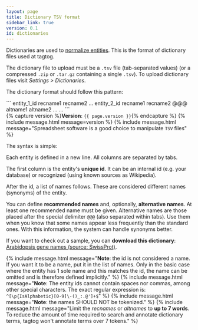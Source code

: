 ```yaml
---
layout: page
title: Dictionary TSV format
sidebar_link: true
version: 0.1
id: dictionaries
---
```


<div class="two-third-col">
  <p>Dictionaries are used to <a href="/webeditor.html#annotation-types">normalize entities</a>. This is the format of dictionary files used at tagtog.</p>
  <p>The dictionary file to upload must be a <code>.tsv</code> file (tab-separated values) (or a compressed <code>.zip</code> or <code>.tar.gz</code> containing a single <code>.tsv</code>). To upload dictionary files visit <i>Settings > Dictionaries</i>.</p>
  <p>The dictionary format should follow this pattern:</p>

  <div markdown="1">
  ```
  entity_1_id    recname1    recname2    ...
  entity_2_id    recname1    recname2    @@@    altname1    altname2    ...
  ...
  ```
</div>


</div>
<div class="one-third-col">
  {% capture version %}<strong>Version</strong>: <code>{{ page.version }}</code>{% endcapture %}
  {% include message.html message=version %}
  {% include message.html message="Spreadsheet software is a good choice to manipulate <code>TSV</code> files" %}
</div>


<div class="two-third-col">
  <p>The syntax is simple:</p>
  <p class="list-item"><span class="list-item-1"></span>Each entity is defined in a new line. All columns are separated by tabs.</p>
  <p class="list-item"><span class="list-item-2"></span>The first column is the entity's <strong>unique id</strong>. It can be an internal id (e.g. your database) or recognized (using known sources as Wikipedia).</p>
  <p class="list-item"><span class="list-item-3"></span>After the id, a list of names follows. These are considered different names (synonyms) of the entity.</p>
  <p class="list-item"><span class="list-item-4"></span>You can define <strong>recommended names</strong> and, optionally, <strong>alternative names</strong>. At least one recommended name must be given. Alternative names are those placed after the special delimiter <code>@@@</code> (also separated within tabs). Use them when you know that some names appear less frequently than the standard ones. With this information, the system can handle synonyms better.</p>

  <p>If you want to check out a sample, you can <strong>download this dictionary</strong>: <a href="/assets/dictionaries/arabidopsis_proteins_and_genes_swissprot.zip">Arabidopsis gene names (source: SwissProt)</a>.</p>

</div>
<div class="one-third-col">
  {% include message.html message="<strong>Note</strong>: the id is not considered a name. If you want it to be a name, put it in the list of names. Only in the basic case where the entity has 1 sole name and this matches the id, the name can be omitted and is therefore defined implicitly." %}
  {% include message.html message="<strong>Note</strong>: The entity ids cannot contain spaces nor commas, among other special characters. The exact regular expression is: <code>^[\p{IsAlphabetic}[0-9]\-()_:.@']+$</code>" %}
  {% include message.html message="<strong>Note</strong>: the names SHOULD NOT be tokenized." %}
  {% include message.html message="Limit the <i>recnames</i> or <i>altnames</i> to <strong>up to 7 words</strong>. To reduce the amount of time required to search and annotate dictionary terms, tagtog won't annotate terms over 7 tokens." %}
</div>

